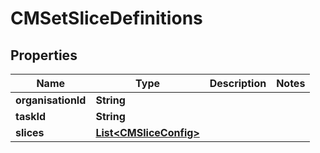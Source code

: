 

# CMSetSliceDefinitions


## Properties

| Name | Type | Description | Notes |
|------------ | ------------- | ------------- | -------------|
|**organisationId** | **String** |  |  |
|**taskId** | **String** |  |  |
|**slices** | [**List&lt;CMSliceConfig&gt;**](CMSliceConfig.md) |  |  |



